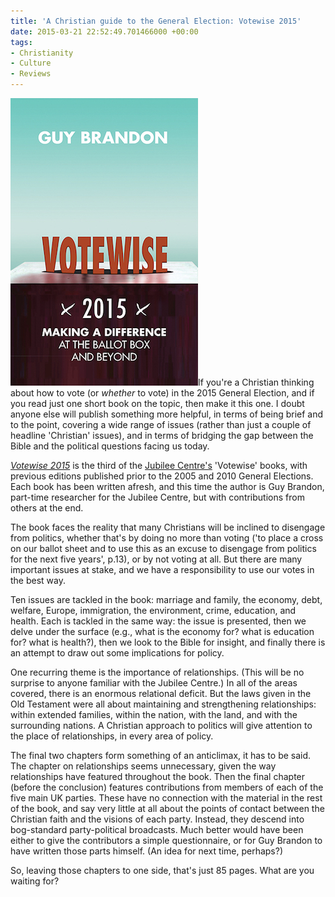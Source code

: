 ```yaml
---
title: 'A Christian guide to the General Election: Votewise 2015'
date: 2015-03-21 22:52:49.701466000 +00:00
tags:
- Christianity
- Culture
- Reviews
---
```

[<img alt="Guy Brandon: Votewise 2015" title="Guy Brandon: Votewise 2015" src="/assets/votewise-2015.jpg" class="alignright" />](http://www.jubilee-centre.org/votewise-2015/)If you're a Christian thinking about how to vote (or _whether_ to vote) in the 2015 General Election, and if you read just one short book on the topic, then make it this one. I doubt anyone else will publish something more helpful, in terms of being brief and to the point, covering a wide range of issues (rather than just a couple of headline 'Christian' issues), and in terms of bridging the gap between the Bible and the political questions facing us today.

[_Votewise 2015_](http://www.jubilee-centre.org/votewise-2015/) is the third of the [Jubilee Centre's](http://www.jubilee-centre.org/) 'Votewise' books, with previous editions published prior to the 2005 and 2010 General Elections. Each book has been written afresh, and this time the author is Guy Brandon, part-time researcher for the Jubilee Centre, but with contributions from others at the end.

The book faces the reality that many Christians will be inclined to disengage from politics, whether that's by doing no more than voting ('to place a cross on our ballot sheet and to use this as an excuse to disengage from politics for the next five years', p.13), or by not voting at all. But there are many important issues at stake, and we have a responsibility to use our votes in the best way.

Ten issues are tackled in the book: marriage and family, the economy, debt, welfare, Europe, immigration, the environment, crime, education, and health. Each is tackled in the same way: the issue is presented, then we delve under the surface (e.g., what is the economy for? what is education for? what is health?), then we look to the Bible for insight, and finally there is an attempt to draw out some implications for policy.

One recurring theme is the importance of relationships. (This will be no surprise to anyone familiar with the Jubilee Centre.) In all of the areas covered, there is an enormous relational deficit. But the laws given in the Old Testament were all about maintaining and strengthening relationships: within extended families, within the nation, with the land, and with the surrounding nations. A Christian approach to politics will give attention to the place of relationships, in every area of policy.

The final two chapters form something of an anticlimax, it has to be said. The chapter on relationships seems unnecessary, given the way relationships have featured throughout the book. Then the final chapter (before the conclusion) features contributions from members of each of the five main UK parties. These have no connection with the material in the rest of the book, and say very little at all about the points of contact between the Christian faith and the visions of each party. Instead, they descend into bog-standard party-political broadcasts. Much better would have been either to give the contributors a simple questionnaire, or for Guy Brandon to have written those parts himself. (An idea for next time, perhaps?)

So, leaving those chapters to one side, that's just 85 pages. What are you waiting for?
